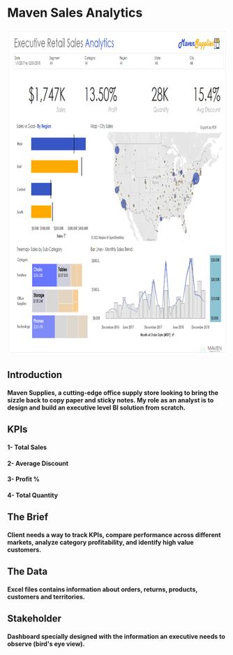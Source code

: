 # Maven Sales Analytics

<p align='center'>
  <img src='https://github.com/waqarg2001/Maven-Sales-Analytics/blob/main/Executive%20Dashboard.png' width='950px' height='750px'>
</p>  

## Introduction

#### Maven Supplies, a cutting-edge office supply store looking to bring the sizzle back to copy paper and sticky notes. My role as an analyst is to design and  build an executive level BI solution from scratch.

## KPIs
#### 1- Total Sales
#### 2- Average Discount
#### 3- Profit %
#### 4- Total Quantity

## The Brief
#### Client needs a way to track KPIs, compare performance across different markets, analyze category profitability, and identify high value customers.

## The Data
#### Excel files contains information about orders, returns, products, customers and territories.

## Stakeholder
#### Dashboard specially designed with the information an executive needs to observe (bird's eye view).


